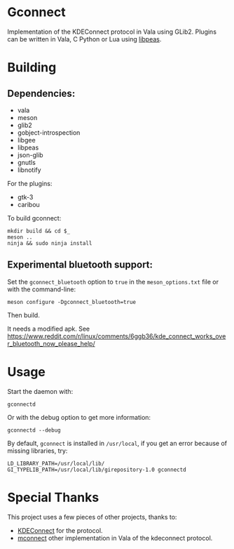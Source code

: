 # Gconnect

Implementation of the KDEConnect protocol in Vala using GLib2.
Plugins can be written in Vala, C Python or Lua using [libpeas](https://github.com/GNOME/libpeas).

# Building

## Dependencies:

- vala
- meson
- glib2
- gobject-introspection
- libgee
- libpeas
- json-glib
- gnutls
- libnotify

For the plugins:

- gtk-3
- caribou

To build gconnect:

    mkdir build && cd $_
    meson ..
    ninja && sudo ninja install

## Experimental bluetooth support:

Set the `gconnect_bluetooth` option to `true` in the `meson_options.txt` file or with the command-line:

    meson configure -Dgconnect_bluetooth=true
    
Then build.

It needs a modified apk.
See https://www.reddit.com/r/linux/comments/6ggb36/kde_connect_works_over_bluetooth_now_please_help/

# Usage

Start the daemon with:

    gconnectd

Or with the debug option to get more information:

    gconnectd --debug

By default, `gconnect` is installed in `/usr/local`, if you get an error because of missing libraries, try:
    
    LD_LIBRARY_PATH=/usr/local/lib/ GI_TYPELIB_PATH=/usr/local/lib/girepository-1.0 gconnectd
    


# Special Thanks

This project uses a few pieces of other projects, thanks to:

- [KDEConnect](https://github.com/KDE/kdeconnect-kde) for the protocol.
- [mconnect](https://github.com/bboozzoo/mconnect) other implementation in Vala of the kdeconnect protocol.
